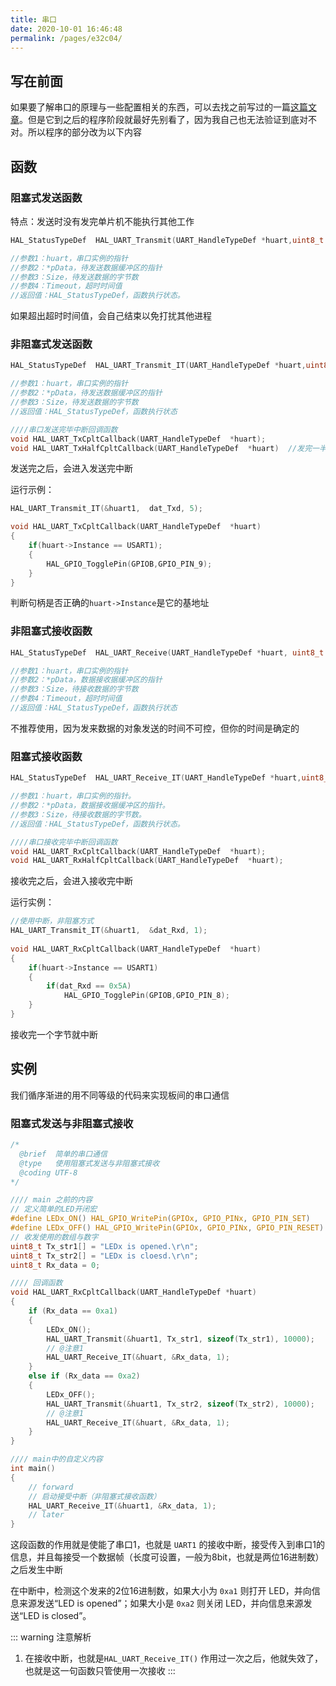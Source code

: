 ```yaml
---
title: 串口
date: 2020-10-01 16:46:48
permalink: /pages/e32c04/
---
```

## 写在前面

如果要了解串口的原理与一些配置相关的东西，可以去找之前写过的一篇[这篇文章](/pages/a4ea7f/)。但是它到之后的程序阶段就最好先别看了，因为我自己也无法验证到底对不对。所以程序的部分改为以下内容

## 函数

### 阻塞式发送函数

特点：发送时没有发完单片机不能执行其他工作

```c
HAL_StatusTypeDef  HAL_UART_Transmit(UART_HandleTypeDef *huart,uint8_t *pData,uint16_t Size, uint32_t Timeout);

//参数1：huart，串口实例的指针
//参数2：*pData，待发送数据缓冲区的指针
//参数3：Size，待发送数据的字节数
//参数4：Timeout，超时时间值
//返回值：HAL_StatusTypeDef，函数执行状态。
```

如果超出超时时间值，会自己结束以免打扰其他进程

### 非阻塞式发送函数

```c
HAL_StatusTypeDef  HAL_UART_Transmit_IT(UART_HandleTypeDef *huart,uint8_t *pData, uint16_t Size);

//参数1：huart，串口实例的指针
//参数2：*pData，待发送数据缓冲区的指针
//参数3：Size，待发送数据的字节数
//返回值：HAL_StatusTypeDef，函数执行状态

////串口发送完毕中断回调函数  
void HAL_UART_TxCpltCallback(UART_HandleTypeDef  *huart);
void HAL_UART_TxHalfCpltCallback(UART_HandleTypeDef  *huart)  //发完一半进入
```

发送完之后，会进入发送完中断

运行示例：

```c
HAL_UART_Transmit_IT(&huart1,  dat_Txd, 5);

void HAL_UART_TxCpltCallback(UART_HandleTypeDef  *huart) 
{         
    if(huart->Instance == USART1);         
    {             
        HAL_GPIO_TogglePin(GPIOB,GPIO_PIN_9);    
    }
}
```

判断句柄是否正确的`huart->Instance`是它的基地址

### 非阻塞式接收函数

```c
HAL_StatusTypeDef  HAL_UART_Receive(UART_HandleTypeDef *huart, uint8_t *pData,  uint16_t Size, uint32_t Timeout);

//参数1：huart，串口实例的指针
//参数2：*pData，数据接收据缓冲区的指针
//参数3：Size，待接收数据的字节数
//参数4：Timeout，超时时间值
//返回值：HAL_StatusTypeDef，函数执行状态
```

不推荐使用，因为发来数据的对象发送的时间不可控，但你的时间是确定的

### 阻塞式接收函数

```c
HAL_StatusTypeDef  HAL_UART_Receive_IT(UART_HandleTypeDef *huart,uint8_t *pData,uint16_t Size);

//参数1：huart，串口实例的指针。
//参数2：*pData，数据接收据缓冲区的指针。
//参数3：Size，待接收数据的字节数。
//返回值：HAL_StatusTypeDef，函数执行状态。

////串口接收完毕中断回调函数
void HAL_UART_RxCpltCallback(UART_HandleTypeDef  *huart);
void HAL_UART_RxHalfCpltCallback(UART_HandleTypeDef  *huart);
```

接收完之后，会进入接收完中断

运行实例：

```c
//使用中断，非阻塞方式
HAL_UART_Transmit_IT(&huart1,  &dat_Rxd, 1);
  
void HAL_UART_RxCpltCallback(UART_HandleTypeDef  *huart)    
{        
    if(huart->Instance == USART1)    
    {       
        if(dat_Rxd == 0x5A)      
            HAL_GPIO_TogglePin(GPIOB,GPIO_PIN_8);
    }
}
```

接收完一个字节就中断

## 实例

我们循序渐进的用不同等级的代码来实现板间的串口通信

### 阻塞式发送与非阻塞式接收

```c
/*
  @brief  简单的串口通信
  @type   使用阻塞式发送与非阻塞式接收
  @coding UTF-8
*/

//// main 之前的内容
// 定义简单的LED开闭宏
#define LEDx_ON() HAL_GPIO_WritePin(GPIOx, GPIO_PINx, GPIO_PIN_SET)
#define LEDx_OFF() HAL_GPIO_WritePin(GPIOx, GPIO_PINx, GPIO_PIN_RESET)
// 收发使用的数组与数字
uint8_t Tx_str1[] = "LEDx is opened.\r\n";
uint8_t Tx_str2[] = "LEDx is cloesd.\r\n";
uint8_t Rx_data = 0;

//// 回调函数
void HAL_UART_RxCpltCallback(UART_HandleTypeDef *huart)
{
	if (Rx_data == 0xa1)
	{
		LEDx_ON();
		HAL_UART_Transmit(&huart1, Tx_str1, sizeof(Tx_str1), 10000);
		// @注意1
		HAL_UART_Receive_IT(&huart, &Rx_data, 1);
	}
	else if (Rx_data == 0xa2)
	{
		LEDx_OFF();
		HAL_UART_Transmit(&huart1, Tx_str2, sizeof(Tx_str2), 10000);
		// @注意1
		HAL_UART_Receive_IT(&huart, &Rx_data, 1);
	}
}

//// main中的自定义内容
int main()
{
	// forward
	// 启动接受中断（非阻塞式接收函数）
	HAL_UART_Receive_IT(&huart1, &Rx_data, 1);
	// later
}
```

这段函数的作用就是使能了串口1，也就是 `UART1` 的接收中断，接受传入到串口1的信息，并且每接受一个数据帧（长度可设置，一般为8bit，也就是两位16进制数）之后发生中断

在中断中，检测这个发来的2位16进制数，如果大小为 `0xa1` 则打开 LED，并向信息来源发送“LED is opened”；如果大小是 `0xa2` 则关闭 LED，并向信息来源发送“LED is closed”。

::: warning 注意解析
1. 在接收中断，也就是`HAL_UART_Receive_IT()` 作用过一次之后，他就失效了，也就是这一句函数只管使用一次接收
:::